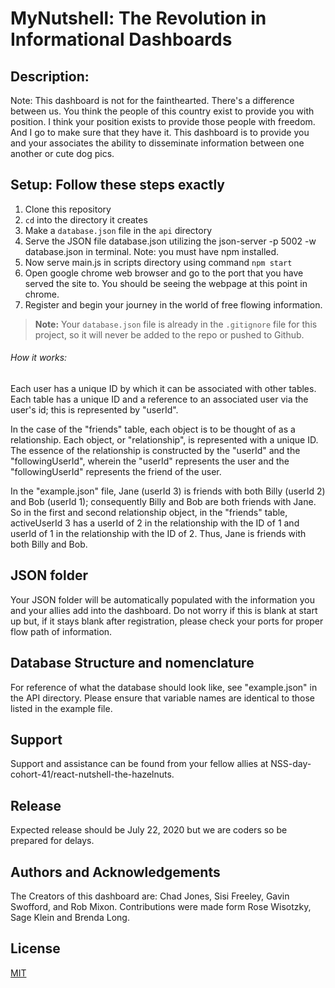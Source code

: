 
<!-- Beginning of Readme to present -->
# MyNutshell: The Revolution in Informational Dashboards

## Description: 
Note: This dashboard is not for the fainthearted. There's a difference between us. You think the people of this country exist to provide you with position. I think your position exists to provide those people with freedom. And I go to make sure that they have it. This dashboard is to provide you and your associates the ability to disseminate information between one another or cute dog pics. 

## Setup: Follow these steps exactly

1. Clone this repository
1. `cd` into the directory it creates
1. Make a `database.json` file in the `api` directory
1. Serve the JSON file database.json utilizing the json-server -p 5002 -w database.json in terminal. Note: you must have npm installed.
1. Now serve main.js in scripts directory using command `npm start`
1. Open google chrome web browser and go to the port that you have served the site to. You should be seeing the webpage at this point in chrome. 
1. Register and begin your journey in the world of free flowing information. 


> **Note:** Your `database.json` file is already in the `.gitignore` file for this project, so it will never be added to the repo or pushed to Github.

###### How it works:

Each user has a unique ID by which it can be associated with other tables.
Each table has a unique ID and a reference to an associated user via the user's id; this is represented by "userId".

In the case of the "friends" table, each object is to be thought of as a relationship.  Each object, or "relationship", is represented with a unique ID.  The essence of the relationship is constructed by the "userId" and the "followingUserId", wherein the "userId" represents the user and the "followingUserId" represents the friend of the user. 

In the "example.json" file, Jane (userId 3) is friends with both Billy (userId 2) and Bob (userId 1); consequently Billy and Bob are both friends with Jane. So in the first and second relationship object, in the "friends" table, activeUserId 3 has a userId of 2 in the relationship with the ID of 1 and userId of 1 in the relationship with the ID of 2. Thus, Jane is friends with both Billy and Bob.


## JSON folder
Your JSON folder will be automatically populated with the information you and your allies add into the dashboard. Do not worry if this is blank at start up but, if it stays blank after registration, please check your ports for proper flow path of information. 

## Database Structure and nomenclature
For reference of what the database should look like, see "example.json" in the API directory.  Please ensure that variable names are identical to those listed in the example file.

## Support

Support and assistance can be found from your fellow allies at NSS-day-cohort-41/react-nutshell-the-hazelnuts. 

## Release

Expected release should be July 22, 2020 but we are coders so be prepared for delays. 

## Authors and Acknowledgements

The Creators of this dashboard are: Chad Jones, Sisi Freeley, Gavin Swofford, and Rob Mixon. Contributions were made form Rose Wisotzky, Sage Klein and Brenda Long. 

## License
[MIT](https://choosealicense.com/licenses/mit/)

